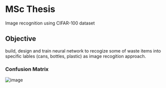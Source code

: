 # MSc Thesis
Image recognition using CIFAR-100 dataset

## Objective
build, design and train neural network to recogize some of waste items into specific lables (cans, bottles, plastic) as image recogition approach.

### Confusion Matrix 
![image](https://user-images.githubusercontent.com/13302708/60401112-0e05f700-9b7d-11e9-91fb-8d33a3ee2744.png)
